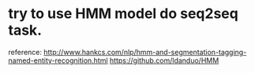 # try to use HMM model do seq2seq task.
reference: http://www.hankcs.com/nlp/hmm-and-segmentation-tagging-named-entity-recognition.html
           https://github.com/ldanduo/HMM

